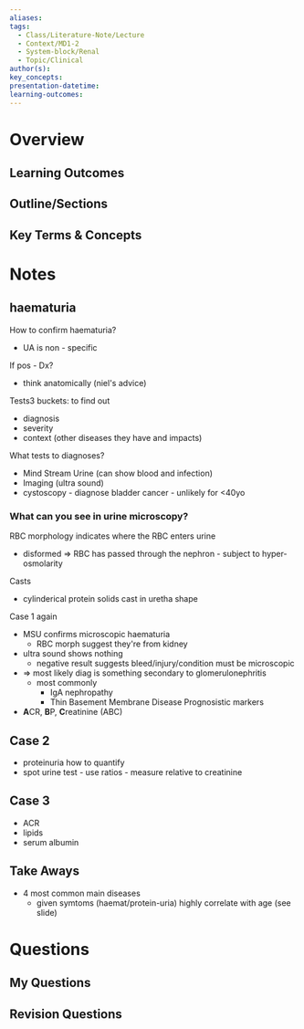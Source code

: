 ```yaml
---
aliases:
tags:
  - Class/Literature-Note/Lecture
  - Context/MD1-2
  - System-block/Renal
  - Topic/Clinical
author(s):
key_concepts:
presentation-datetime:
learning-outcomes:
---
```



# Overview
## Learning Outcomes

## Outline/Sections

## Key Terms & Concepts


# Notes


## haematuria
How to confirm haematuria?
- UA is non - specific

If pos - Dx?
- think anatomically (niel's advice)


Tests3 buckets: to find out
- diagnosis
- severity
- context (other diseases they have and impacts)

What tests to diagnoses?
- Mind Stream Urine (can show blood and infection)
- Imaging (ultra sound)
- cystoscopy - diagnose bladder cancer - unlikely for <40yo

### What can you see in urine microscopy?

RBC morphology indicates where the RBC enters urine
- disformed => RBC has passed through the nephron - subject to hyper-osmolarity

Casts
- cylinderical protein solids cast in uretha shape


Case 1 again
- MSU confirms microscopic haematuria
	- RBC morph suggest they're from kidney
- ultra sound shows nothing
	- negative result suggests bleed/injury/condition must be microscopic
- => most likely diag is something secondary to glomerulonephritis
	- most commonly 
		- IgA nephropathy
		- Thin Basement Membrane Disease
Prognosistic markers
- **A**CR, **B**P, **C**reatinine (ABC)

## Case 2
- proteinuria
how to quantify
- spot urine test - use ratios - measure relative to creatinine

## Case 3

- ACR
- lipids
- serum albumin

## Take Aways

- 4 most common main diseases
	- given symtoms (haemat/protein-uria) highly correlate with age (see slide)


# Questions

## My Questions
## Revision Questions




